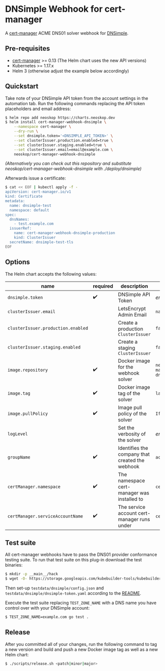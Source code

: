 # DNSimple Webhook for cert-manager

A [cert-manager][2] ACME DNS01 solver webhook for [DNSimple][1].

## Pre-requisites

- [cert-manager][2] >= 0.13 (The Helm chart uses the new API versions)
- Kubernetes >= 1.17.x
- Helm 3 (otherwise adjust the example below accordingly)

## Quickstart

Take note of your DNSimple API token from the account settings in the automation tab. Run the following commands replacing the API token placeholders and email address:

```bash
$ helm repo add neoskop https://charts.neoskop.dev
$ helm install cert-manager-webhook-dnsimple \
    --namespace cert-manager \
    --dry-run \
    --set dnsimple.token='<DNSIMPLE_API_TOKEN>' \
    --set clusterIssuer.production.enabled=true \
    --set clusterIssuer.staging.enabled=true \
    --set clusterIssuer.email=email@example.com \
    neoskop/cert-manager-webhook-dnsimple
```

_(Alternatively you can check out this repository and substitute neoskop/cert-manager-webhook-dnsimple with ./deploy/dnsimple)_

Afterwards issue a certificate:

```bash
$ cat << EOF | kubectl apply -f -
apiVersion: cert-manager.io/v1
kind: Certificate
metadata:
  name: dnsimple-test
  namespace: default
spec:
  dnsNames:
    - test.example.com
  issuerRef:
    name: cert-manager-webhook-dnsimple-production
    kind: ClusterIssuer
  secretName: dnsimple-test-tls
EOF
```

## Options

The Helm chart accepts the following values:

| name                               | required | description                                     | default value                           |
| ---------------------------------- | -------- | ----------------------------------------------- | --------------------------------------- |
| `dnsimple.token`                   | ✔️       | DNSimple API Token                              | _empty_                                 |
| `clusterIssuer.email`              |          | LetsEncrypt Admin Email                         | `name@example.com`                      |
| `clusterIssuer.production.enabled` |          | Create a production `ClusterIssuer`             | `false`                                 |
| `clusterIssuer.staging.enabled`    |          | Create a staging `ClusterIssuer`                | `false`                                 |
| `image.repository`                 | ✔️       | Docker image for the webhook solver             | `neoskop/cert-manager-webhook-dnsimple` |
| `image.tag`                        | ✔️       | Docker image tag of the solver                  | `latest`                                |
| `image.pullPolicy`                 | ✔️       | Image pull policy of the solver                 | `IfNotPresent`                          |
| `logLevel`                         |          | Set the verbosity of the solver                 | _empty_                                 |
| `groupName`                        | ✔️       | Identifies the company that created the webhook | `acme.neoskop.de`                       |
| `certManager.namespace`            | ✔️       | The namespace cert-manager was installed to     | `cert-manager`                          |
| `certManager.serviceAccountName`   | ✔️       | The service account cert-manager runs under     | `cert-manager`                          |

## Test suite

All cert-manager webhooks have to pass the DNS01 provider conformance testing suite. To run that test suite on this plug-in download the test binaries:

```bash
$ mkdir -p __main__/hack
$ wget -O- https://storage.googleapis.com/kubebuilder-tools/kubebuilder-tools-1.14.1-linux-amd64.tar.gz | tar xz --strip-components=1 -C __main__/hack
```

Then set-up `testdata/dnsimple/config.json` and `testdata/dnsimple/dnsimple-token.yaml` according to the [README][3].

Execute the test suite replacing `TEST_ZONE_NAME` with a DNS name you have control over with your DNSimple account:

```bash
$ TEST_ZONE_NAME=example.com go test .
```

## Release

After you committed all of your changes, run the following command to tag a new version and build and push a new Docker image tag as well as a new Helm chart:

```bash
$ ./scripts/release.sh <patch|minor|major>
```

[1]: https://dnsimple.com/
[2]: https://cert-manager.io/docs/installation/kubernetes/
[3]: ./testdata/dnsimple/README.md

